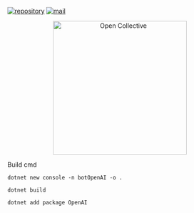 [![repository](https://img.shields.io/badge/repository-gray)](https://github.com/DesktopPrivate/jetsadawijit-simple-ai-question-openai-c) [![mail](https://img.shields.io/badge/mail-blue)](mailto:ze_ro_owen@hotmail.com)
<div align="center">
  <a href="https://opencollective.com/desktopprivate" target="_blank" rel="noopener noreferrer">
    <img width="300" src="https://opencollective.com/public/images/opencollectivelogo.svg" alt="Open Collective">
  </a>
</div>

Build cmd
```
dotnet new console -n botOpenAI -o .

dotnet build

dotnet add package OpenAI
```